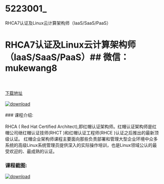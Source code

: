 # 5223001_
RHCA7认证及Linux云计算架构师（IaaS/SaaS/PaaS）
# RHCA7认证及Linux云计算架构师（IaaS/SaaS/PaaS）## 微信：mukewang8
<br/></br>[下载地址](http://www.36tz.cn/article/5223001 "下载地址")
<br/></br>[![download](http://36tz.cn/muke_img/2022_02_1-49-300x175.png "下载地址")](http://www.36tz.cn/article/5223001 "下载地址")
<br/></br>### 课程介绍:<br/></br>RHCA ( Red Hat Certified Architect),即红帽认证架构师。红帽认证架构师是红帽公司继红帽认证技师(RHCT )和红帽认证工程师(RHCE )认证之后推出的最新顶级认证。
红帽企业架构师课程主要面向那些负责部署和管理大型企业环境中众多系统的高级Linux系统管理员提供深入的实际操作培训，也是Linux领域公认的最受欢迎的、最成熟的认证。

### 课程截图:
[![download](http://36tz.cn/muke_img/2022_02_2-78.png "下载地址")](http://www.36tz.cn/article/5223001 "下载地址")
